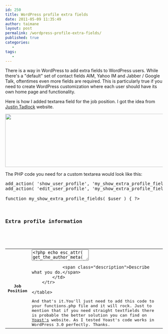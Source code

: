 ```yaml
---
id: 250
title: WordPress profile extra fields
date: 2011-05-09 11:35:49
author: taimane
layout: post
permalink: /wordpress-profile-extra-fields/
published: true
categories:
   -
tags:
   -
---
```

There is a way in WordPress to add extra fields to WordPress users.
While there's a "default" set of contact fields AIM, Yahoo IM and Jabber / Google Talk, oftentimes even more fields are required. This is particularly true if you need to create WordPress customization where each user should have its own home page and functionality.

Here is how I added textarea field for the job position. I got the idea from <a rel="nofollow" href="http://justintadlock.com/archives/2009/09/10/adding-and-using-custom-user-profile-fields">Justin Tadlock</a> website.

<a href="https://programming-review.com/wp-content/uploads/2011/05/wp_developer.png"><img class="alignnone size-full wp-image-251" title="wp_developer" src="https://programming-review.com/wp-content/uploads/2011/05/wp_developer.png" alt="" width="942" height="170" /></a>

The PHP code you need for a custom textarea would look like this:

<pre>add_action( 'show_user_profile', 'my_show_extra_profile_fields' );
add_action( 'edit_user_profile', 'my_show_extra_profile_fields' );

function my_show_extra_profile_fields( $user ) { ?>

	<h3>Extra profile information</h3>

	<table class="form-table">

		<tr>
			<th><label for="jobpos">Job Position</label></th>

			<td>
				<textarea name="jobpos" id="jobpos" class="regular-text"><?php echo esc_attr( get_the_author_meta( 'jobpos', $user->ID ) ); ?></textarea>                
				<span class="description">Describe what you do.</span>
			</td>
		</tr>

	</table>
<?php }

add_action( 'personal_options_update', 'my_save_extra_profile_fields' );
add_action( 'edit_user_profile_update', 'my_save_extra_profile_fields' );

function my_save_extra_profile_fields( $user_id ) {

	if ( !current_user_can( 'edit_user', $user_id ) )
		return false;

	update_usermeta( $user_id, 'jobpos', $_POST['jobpos'] );
}</pre>


And that's it.You'll just need to add this code to your functions.php file and it will rock. Just to mention that if you need straight textfields there is probable the better solution you can find on <a rel="nofollow" href="http://yoast.com/user-contact-fields-wp29/">Yoast's</a> website. As I tested Yoast's code works in WordPress 3.0 perfectly.

Thanks.  
